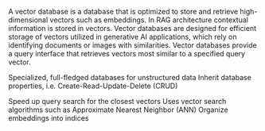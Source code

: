

A vector database is a database that is optimized to store and retrieve high-dimensional vectors such as embeddings.
In RAG architecture contextual information is stored in vectors.
Vector databases are designed for efficient storage of vectors utilized in generative AI applications, which rely on identifying documents or images with similarities.
Vector databases provide a query interface that retrieves vectors most similar to a specified query vector.

Specialized, full-fledged databases for unstructured data 
Inherit database properties, i.e. Create-Read-Update-Delete (CRUD)

Speed up query search for the closest vectors
Uses vector search  algorithms such as Approximate Nearest Neighbor (ANN)
Organize embeddings into indices
